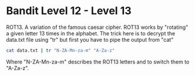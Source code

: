 # Bandit Level 12 - Level 13

ROT13. A variation of the famous caesar cipher. ROT13 works by "rotating" a given letter 13 times in the alphabet. 
The trick here is to decrypt the data.txt file using "tr" but first you have to pipe the output from "cat"

```bash
cat data.txt | tr "N-ZA-Mn-za-m" "A-Za-z"
```

Where "N-ZA-Mn-za-m" describes the ROT13 letters and to switch them to "A-Za-z".
